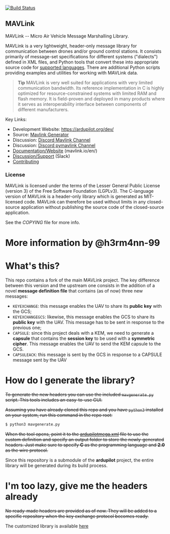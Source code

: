 [![Build Status](https://github.com/ArduPilot/mavlink/workflows/Test%20and%20deploy/badge.svg)](https://github.com/ArduPilot/mavlink/actions?query=branch%3Amaster)

## MAVLink ##

MAVLink -- Micro Air Vehicle Message Marshalling Library.

MAVLink is a very lightweight, header-only message library for communication between drones and/or ground control stations. It consists primarily of message-set specifications for different systems ("dialects") defined in XML files, and Python tools that convert these into appropriate source code for [supported languages](https://mavlink.io/en/#supported_languages). There are additional Python scripts providing examples and utilities for working with MAVLink data.

> **Tip** MAVLink is very well suited for applications with very limited communication bandwidth. Its reference implementation in C is highly optimized for resource-constrained systems with limited RAM and flash memory. It is field-proven and deployed in many products where it serves as interoperability interface between components of different manufacturers.

Key Links:
* Development Website: https://ardupilot.org/dev/
* Source: [Mavlink Generator](https://github.com/ArduPilot/pymavlink)
* Discussion: [Discord Mavlink Channel](https://discord.com/channels/674039678562861068/728017546313466047)
* Discussion: [Discord pymavlink Channel](https://discord.com/channels/674039678562861068/930641827592306718)
* [Documentation/Website](https://mavlink.io/en/) (mavlink.io/en/)
* [Discussion/Support](https://mavlink.io/en/#support) (Slack)
* [Contributing](https://mavlink.io/en/contributing/contributing.html)

### License ###

MAVLink is licensed under the terms of the Lesser General Public License (version 3) of the Free Software Foundation (LGPLv3). The C-language version of MAVLink is a header-only library which is generated as MIT-licensed code. MAVLink can therefore be used without limits in any closed-source application without publishing the source code of the closed-source application.

See the *COPYING* file for more info.

# More information by @h3rm4nn-99

# What's this?
This repo contains a fork of the main MAVLink project. The key difference between this version and the upstream one consists in the addition of a novel **message definition file** that contains (as of now) three new messages:
- `KEYEXCHANGE`: this message enables the UAV to share its **public key** with the GCS;
- `KEYEXCHANGEGCS`: likewise, this message enables the GCS to share its **public key** with the UAV. This message has to be sent in response to the previous one;
- `CAPSULE`: since this project deals with a KEM, we need to generate a **capsule** that contains the **session key** to be used with a **symmetric cipher**. This message enables the UAV to send the KEM capsule to the GCS.
- `CAPSULEACK`: this message is sent by the GCS in response to a CAPSULE message sent by the UAV

# How do I generate the library?

~~To generate the new headers you can use the included `mavgenerate.py` script. This tools includes an easy-to-use GUI.~~ 

~~Assuming you have already cloned this repo and you have `python3` installed on your system, run this command in the repo root:~~

```bash
$ python3 mavgenerate.py
```

~~When the tool opens, point it to the [ardupilotmega.xml](message_definitions/v1.0/ardupilotmega.xml) file to use the custom definition and specify an output folder to store the newly-generated headers. Just make sure to specify **C** as the programming language and **2.0** as the wire protocol.~~

Since this repository is a submodule of the **ardupilot** project, the entire library will be generated during its build process.

# I'm too lazy, give me the headers already
~~No ready-made headers are provided as of now. They will be added to a specific repository when the key exchange protocol becomes ready.~~

The customized library is available [here](https://github.com/h3rm4nn-99/generated-mavlink-headers)
